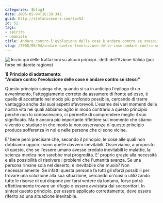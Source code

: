 ```yaml
---
categories: [blog]
date: 2005-05-04T16:39:34Z
guid: http://stefanocecere.com/?p=52
id: 52
tags:
- spirito
- umanista
title: Andare contro l'evoluzione delle cose è andare contro se stessi
slug: /2005/05/04/andare-contro-levoluzione-delle-cose-andare-contro-se-stessi/
---
```


<img src="http://www.clum.net/md/upload/sub/principi01.jpg" align="left" />
  
Inizio qui delle trattazioni su alcuni principi.. detti dell'Azione Valida (poi forse mi darete ragione)

<span style="font-weight: bold">1) Principio di adattamento:<br /> "Andare contro l'evoluzione delle cose è andare contro se stessi"</span>

Questo principio spiega che, quando si sa in anticipo l'epilogo di un avvenimento, l'atteggiamento corretto da assumere di fronte ad esso, è quello di accettarlo nel modo pi&#xf9; profondo possibile, cercando di trarre vantaggio anche dai suoi aspetti sfavorevoli. L'esame dei vari momenti della nostra vita nei quali abbiamo agito in modo contrario a questo principio perch&#xe9; non lo conoscevamo, ci permette di comprendere meglio il suo significato. Ma è ancora pi&#xf9; importante riflettere sul momento che stiamo vivendo e studiare in che modo la non osservanza di questo principio produca sofferenza in noi e nelle persone che ci sono vicine.

E' bene però precisare che, secondo il principio, le cose alle quali non dobbiamo opporci sono quelle davvero inevitabili. Osserviamo, a proposito di questo, che se l'essere umano avesse creduto inevitabili le malattie, la scienza medica non sarebbe mai progredita. E' proprio grazie alla necessità e alla possibilità di risolvere i problemi che l'umanità avanza. Se una persona rimane sola nel deserto, è inevitabile che muoia? Non necessariamente. Se infatti questa persona fa tutti gli sforzi possibili per trovare una soluzione alla sua situazione, cercando un'oasi o utilizzando tutte le risorse di cui dispone per farsi vedere da lontano, forse potrà effettivamente trovare un rifugio o essere avvistata dai soccorritori. In sintesi questo principio, per essere applicato correttamente, deve essere riferito ad una situazione inevitabile.
